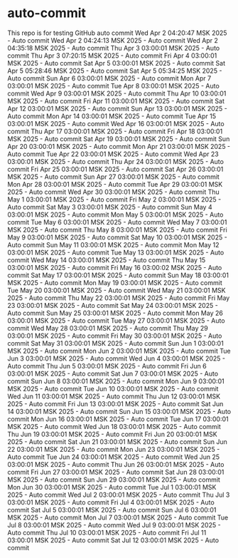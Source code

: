 # auto-commit
This repo is for testing GitHub auto commit
Wed Apr  2 04:20:47 MSK 2025 - Auto commit
Wed Apr  2 04:24:13 MSK 2025 - Auto commit
Wed Apr  2 04:35:18 MSK 2025 - Auto commit
Thu Apr  3 03:00:01 MSK 2025 - Auto commit
Thu Apr  3 07:20:15 MSK 2025 - Auto commit
Fri Apr  4 03:00:01 MSK 2025 - Auto commit
Sat Apr  5 03:00:01 MSK 2025 - Auto commit
Sat Apr  5 05:28:46 MSK 2025 - Auto commit
Sat Apr  5 05:34:25 MSK 2025 - Auto commit
Sun Apr  6 03:00:01 MSK 2025 - Auto commit
Mon Apr  7 03:00:01 MSK 2025 - Auto commit
Tue Apr  8 03:00:01 MSK 2025 - Auto commit
Wed Apr  9 03:00:01 MSK 2025 - Auto commit
Thu Apr 10 03:00:01 MSK 2025 - Auto commit
Fri Apr 11 03:00:01 MSK 2025 - Auto commit
Sat Apr 12 03:00:01 MSK 2025 - Auto commit
Sun Apr 13 03:00:01 MSK 2025 - Auto commit
Mon Apr 14 03:00:01 MSK 2025 - Auto commit
Tue Apr 15 03:00:01 MSK 2025 - Auto commit
Wed Apr 16 03:00:01 MSK 2025 - Auto commit
Thu Apr 17 03:00:01 MSK 2025 - Auto commit
Fri Apr 18 03:00:01 MSK 2025 - Auto commit
Sat Apr 19 03:00:01 MSK 2025 - Auto commit
Sun Apr 20 03:00:01 MSK 2025 - Auto commit
Mon Apr 21 03:00:01 MSK 2025 - Auto commit
Tue Apr 22 03:00:01 MSK 2025 - Auto commit
Wed Apr 23 03:00:01 MSK 2025 - Auto commit
Thu Apr 24 03:00:01 MSK 2025 - Auto commit
Fri Apr 25 03:00:01 MSK 2025 - Auto commit
Sat Apr 26 03:00:01 MSK 2025 - Auto commit
Sun Apr 27 03:00:01 MSK 2025 - Auto commit
Mon Apr 28 03:00:01 MSK 2025 - Auto commit
Tue Apr 29 03:00:01 MSK 2025 - Auto commit
Wed Apr 30 03:00:01 MSK 2025 - Auto commit
Thu May  1 03:00:01 MSK 2025 - Auto commit
Fri May  2 03:00:01 MSK 2025 - Auto commit
Sat May  3 03:00:01 MSK 2025 - Auto commit
Sun May  4 03:00:01 MSK 2025 - Auto commit
Mon May  5 03:00:01 MSK 2025 - Auto commit
Tue May  6 03:00:01 MSK 2025 - Auto commit
Wed May  7 03:00:01 MSK 2025 - Auto commit
Thu May  8 03:00:01 MSK 2025 - Auto commit
Fri May  9 03:00:01 MSK 2025 - Auto commit
Sat May 10 03:00:01 MSK 2025 - Auto commit
Sun May 11 03:00:01 MSK 2025 - Auto commit
Mon May 12 03:00:01 MSK 2025 - Auto commit
Tue May 13 03:00:01 MSK 2025 - Auto commit
Wed May 14 03:00:01 MSK 2025 - Auto commit
Thu May 15 03:00:01 MSK 2025 - Auto commit
Fri May 16 03:00:02 MSK 2025 - Auto commit
Sat May 17 03:00:01 MSK 2025 - Auto commit
Sun May 18 03:00:01 MSK 2025 - Auto commit
Mon May 19 03:00:01 MSK 2025 - Auto commit
Tue May 20 03:00:01 MSK 2025 - Auto commit
Wed May 21 03:00:01 MSK 2025 - Auto commit
Thu May 22 03:00:01 MSK 2025 - Auto commit
Fri May 23 03:00:01 MSK 2025 - Auto commit
Sat May 24 03:00:01 MSK 2025 - Auto commit
Sun May 25 03:00:01 MSK 2025 - Auto commit
Mon May 26 03:00:01 MSK 2025 - Auto commit
Tue May 27 03:00:01 MSK 2025 - Auto commit
Wed May 28 03:00:01 MSK 2025 - Auto commit
Thu May 29 03:00:01 MSK 2025 - Auto commit
Fri May 30 03:00:01 MSK 2025 - Auto commit
Sat May 31 03:00:01 MSK 2025 - Auto commit
Sun Jun  1 03:00:01 MSK 2025 - Auto commit
Mon Jun  2 03:00:01 MSK 2025 - Auto commit
Tue Jun  3 03:00:01 MSK 2025 - Auto commit
Wed Jun  4 03:00:01 MSK 2025 - Auto commit
Thu Jun  5 03:00:01 MSK 2025 - Auto commit
Fri Jun  6 03:00:01 MSK 2025 - Auto commit
Sat Jun  7 03:00:01 MSK 2025 - Auto commit
Sun Jun  8 03:00:01 MSK 2025 - Auto commit
Mon Jun  9 03:00:01 MSK 2025 - Auto commit
Tue Jun 10 03:00:01 MSK 2025 - Auto commit
Wed Jun 11 03:00:01 MSK 2025 - Auto commit
Thu Jun 12 03:00:01 MSK 2025 - Auto commit
Fri Jun 13 03:00:01 MSK 2025 - Auto commit
Sat Jun 14 03:00:01 MSK 2025 - Auto commit
Sun Jun 15 03:00:01 MSK 2025 - Auto commit
Mon Jun 16 03:00:01 MSK 2025 - Auto commit
Tue Jun 17 03:00:01 MSK 2025 - Auto commit
Wed Jun 18 03:00:01 MSK 2025 - Auto commit
Thu Jun 19 03:00:01 MSK 2025 - Auto commit
Fri Jun 20 03:00:01 MSK 2025 - Auto commit
Sat Jun 21 03:00:01 MSK 2025 - Auto commit
Sun Jun 22 03:00:01 MSK 2025 - Auto commit
Mon Jun 23 03:00:01 MSK 2025 - Auto commit
Tue Jun 24 03:00:01 MSK 2025 - Auto commit
Wed Jun 25 03:00:01 MSK 2025 - Auto commit
Thu Jun 26 03:00:01 MSK 2025 - Auto commit
Fri Jun 27 03:00:01 MSK 2025 - Auto commit
Sat Jun 28 03:00:01 MSK 2025 - Auto commit
Sun Jun 29 03:00:01 MSK 2025 - Auto commit
Mon Jun 30 03:00:01 MSK 2025 - Auto commit
Tue Jul  1 03:00:01 MSK 2025 - Auto commit
Wed Jul  2 03:00:01 MSK 2025 - Auto commit
Thu Jul  3 03:00:01 MSK 2025 - Auto commit
Fri Jul  4 03:00:01 MSK 2025 - Auto commit
Sat Jul  5 03:00:01 MSK 2025 - Auto commit
Sun Jul  6 03:00:01 MSK 2025 - Auto commit
Mon Jul  7 03:00:01 MSK 2025 - Auto commit
Tue Jul  8 03:00:01 MSK 2025 - Auto commit
Wed Jul  9 03:00:01 MSK 2025 - Auto commit
Thu Jul 10 03:00:01 MSK 2025 - Auto commit
Fri Jul 11 03:00:01 MSK 2025 - Auto commit
Sat Jul 12 03:00:01 MSK 2025 - Auto commit
